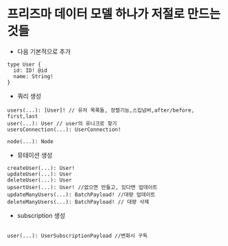 # 프리즈마 데이터 모델 하나가 저절로 만드는 것들

- 다음 기본적으로 추가

```
type User {
  id: ID! @id
  name: String!
}

```

- 쿼리 생성

```
users(...): [User]! // 유저 목록들, 정렬기능,스킵넘버,after/before, first,last
user(...): User // user의 유니크로 찾기
usersConnection(...): UserConnection!

node(...): Node
```

- 뮤테이션 생성

```
createUser(...): User!
updateUser(...): User
deleteUser(...): User
upsertUser(...): User! //없으면 만들고, 있다면 업데이트
updateManyUsers(...): BatchPayload! //대량 업데이트
deleteManyUsers(...): BatchPayload! // 대량 삭제

```

- subscription 생성

```

user(...): UserSubscriptionPayload //변화시 구독

```
